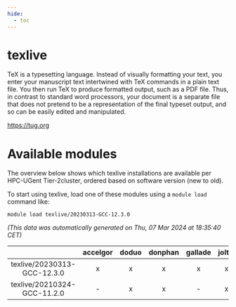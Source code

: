 ```yaml
---
hide:
  - toc
---
```


texlive
=======


TeX is a typesetting language. Instead of visually formatting your text, you enter your manuscript text intertwined with TeX commands in a plain text file. You then run TeX to produce formatted output, such as a PDF file. Thus, in contrast to standard word processors, your document is a separate file that does not pretend to be a representation of the final typeset output, and so can be easily edited and manipulated.

https://tug.org
# Available modules


The overview below shows which texlive installations are available per HPC-UGent Tier-2cluster, ordered based on software version (new to old).

To start using texlive, load one of these modules using a `module load` command like:

```shell
module load texlive/20230313-GCC-12.3.0
```

*(This data was automatically generated on Thu, 07 Mar 2024 at 18:35:40 CET)*  

| |accelgor|doduo|donphan|gallade|joltik|skitty|
| :---: | :---: | :---: | :---: | :---: | :---: | :---: |
|texlive/20230313-GCC-12.3.0|x|x|x|x|x|x|
|texlive/20210324-GCC-11.2.0|-|x|x|-|x|x|
